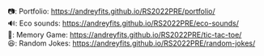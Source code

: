 📷: Portfolio: https://andreyfits.github.io/RS2022PRE/portfolio/  
🔊: Eco sounds: https://andreyfits.github.io/RS2022PRE/eco-sounds/<br>
🎲: Memory Game: https://andreyfits.github.io/RS2022PRE/tic-tac-toe/<br>
😆: Random Jokes: https://andreyfits.github.io/RS2022PRE/random-jokes/<br>

